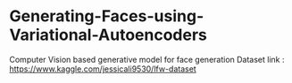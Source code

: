 # Generating-Faces-using-Variational-Autoencoders
Computer Vision based generative model for face generation
Dataset link : https://www.kaggle.com/jessicali9530/lfw-dataset
